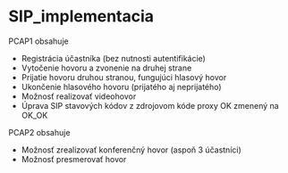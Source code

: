 # SIP_implementacia

PCAP1 obsahuje 
- Registrácia účastníka (bez nutnosti autentifikácie)
- Vytočenie hovoru a zvonenie na druhej strane
- Prijatie hovoru druhou stranou, fungujúci hlasový hovor
- Ukončenie hlasového hovoru (prijatého aj neprijatého)
- Možnosť realizovať videohovor
- Úprava SIP stavových kódov z zdrojovom kóde proxy OK zmenený na OK_OK

PCAP2 obsahuje
- Možnosť zrealizovať konferenčný hovor (aspoň 3 účastníci)
- Možnosť presmerovať hovor
